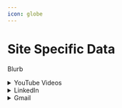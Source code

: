 ```yaml
---
icon: globe
---
```


# Site Specific Data

Blurb

<details>

<summary>YouTube Videos</summary>

* Video title
* Description
* Channel name
* Channel URL
* Video URL
* View count
* Thumbnail
* Uploaded date
* Video Duration
* Video ID
* Genre

</details>

<details>

<summary>LinkedIn</summary>

* Name
* Headline
* Location
* About
* Profile picture
* Profile banner

</details>

<details>

<summary>Gmail</summary>

* Subject line
* Sender name
* Email body

</details>

